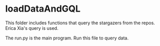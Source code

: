 # loadDataAndGQL

This folder includes functions that query the stargazers from the repos. Erica Xia's query is used.

The run.py is the main program. Run this file to query data.
